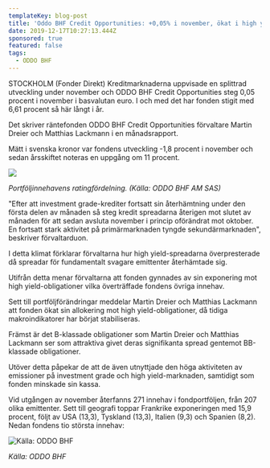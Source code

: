 ```yaml
---
templateKey: blog-post
title: 'Oddo BHF Credit Opportunities: +0,05% i november, ökat i high yield'
date: 2019-12-17T10:27:13.444Z
sponsored: true
featured: false
tags:
  - ODDO BHF
---
```

STOCKHOLM (Fonder Direkt) Kreditmarknaderna uppvisade en splittrad utveckling under november och ODDO BHF Credit Opportunities steg 0,05 procent i november i basvalutan euro. I och med det har fonden stigit med 6,61 procent så här långt i år.



Det skriver räntefonden ODDO BHF Credit Opportunities förvaltare Martin Dreier och Matthias Lackmann i en månadsrapport.



Mätt i svenska kronor var fondens utveckling -1,8 procent i november och sedan årsskiftet noteras en uppgång om 11 procent.



![](/img/credit.png)

_Portföljinnehavens ratingfördelning. (Källa: ODDO BHF AM SAS)_



"Efter att investment grade-krediter fortsatt sin återhämtning under den första delen av månaden så steg kredit spreadarna återigen mot slutet av månaden för att sedan avsluta november i princip oförändrat mot oktober. En fortsatt stark aktivitet på primärmarknaden tyngde sekundärmarknaden", beskriver förvaltarduon.



I detta klimat förklarar förvaltarna hur high yield-spreadarna överpresterade då spreadar för fundamentalt svagare emittenter återhämtade sig.



Utifrån detta menar förvaltarna att fonden gynnades av sin exponering mot high yield-obligationer vilka överträffade fondens övriga innehav.



Sett till portföljförändringar meddelar Martin Dreier och Matthias Lackmann att fonden ökat sin allokering mot high yield-obligationer, då tidiga makroindikatorer har börjat stabiliseras.



Främst är det B-klassade obligationer som Martin Dreier och Matthias Lackmann ser som attraktiva givet deras signifikanta spread gentemot BB-klassade obligationer.



Utöver detta påpekar de att de även utnyttjade den höga aktiviteten av emissioner på investment grade och high yield-marknaden, samtidigt som fonden minskade sin kassa.



Vid utgången av november återfanns 271 innehav i fondportföljen, från 207 olika emittenter. Sett till geografi toppar Frankrike exponeringen med 15,9 procent, följt av USA (13,3), Tyskland (13,3), Italien (9,3) och Spanien (8,2). Nedan fondens tio största innehav:



![Källa: ODDO BHF](/img/credit2.png "Källa: ODDO BHF")

_Källa: ODDO BHF_
